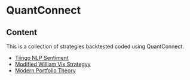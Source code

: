 # QuantConnect
 

## Content
This is a collection of strategies backtested coded using QuantConnect.

- [Tiingo NLP Sentiment](https://github.com/jinwei-ang/QuantConnect/tree/main/Tiingo%20NLP%20Sentiment)
- [Modified William Vix Strategyy](https://github.com/jinwei-ang/QuantConnect-Strategy-Backtest/tree/main/Modified%20William%20Vix%20Strategy)
- [Modern Portfolio Theory](https://github.com/jinwei-ang/QuantConnect/blob/main/Modern%20Portfolio%20Theory/README.md)
